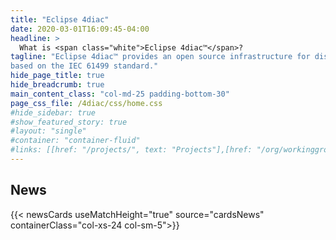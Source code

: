 ```yaml
---
title: "Eclipse 4diac"
date: 2020-03-01T16:09:45-04:00
headline: > 
  What is <span class="white">Eclipse 4diac™</span>?
tagline: "Eclipse 4diac™ provides an open source infrastructure for distributed industrial process measurement and control systems
based on the IEC 61499 standard."
hide_page_title: true
hide_breadcrumb: true
main_content_class: "col-md-25 padding-bottom-30"
page_css_file: /4diac/css/home.css
#hide_sidebar: true
#show_featured_story: true
#layout: "single"
#container: "container-fluid"
#links: [[href: "/projects/", text: "Projects"],[href: "/org/workinggroups/", text: "Working Group"],[href: "/membership/", text: "Members"],[href: "/org/value", text: "Business Value"]]
---
```


<!-- Currently the project is maintained by the Eclipse Foundation web development team, but like other projects under the Eclipse Foundation umbrella is open to community input and development. -->

<!-- {{< starterkit/example >}} -->

<!-- For more information, see our documentation for the [hugo-solstice-theme](https://eclipsefdn-hugo-solstice-theme.netlify.app/). -->

## News
{{< newsCards useMatchHeight="true" source="cardsNews" containerClass="col-xs-24 col-sm-5">}}




